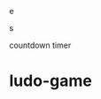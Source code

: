 
e






























































s




countdown timer






















# ludo-game

















